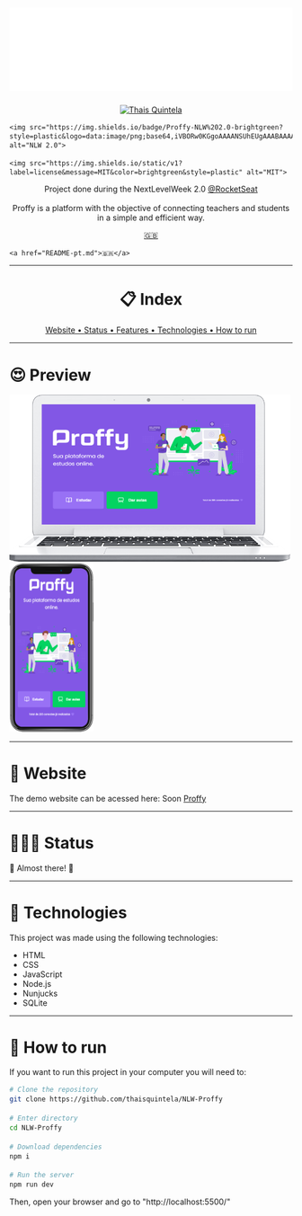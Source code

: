<h1 align="center"><img src="/.github/logo.svg" alt="Proffy" color="#8257E5"></h1>

<p align="center">
    <a href="https://www.linkedin.com/in/thais-quintela/">
        <img src="https://img.shields.io/static/v1?label=%20&message=Thais%20Quintela&color=brightgreen&style=plastic&logo=LinkedIn" alt="Thais Quintela">
    </a>

    <img src="https://img.shields.io/badge/Proffy-NLW%202.0-brightgreen?style=plastic&logo=data:image/png;base64,iVBORw0KGgoAAAANSUhEUgAAABAAAAAQCAMAAAAoLQ9TAAAALVBMVEVHcExxWsF0XMJzXMJxWcFsUsD///9jRrzY0u6Xh9Gsn9n39fyMecy0qd2bjNJWBT0WAAAABHRSTlMA2Do606wF2QAAAGlJREFUGJVdj1cWwCAIBLEsRU3uf9xobDH8+GZwUYi8i6ucJwrxKE+7D0G9Q4vlYqtmCSjndr4CgCgzlyFgfKfKCVO0LrPKjmiqMxGXkJwNnXskqWG+1oSM+BSwD8f29YLNjvx/OQrn+g99oQSoNmt3PgAAAABJRU5ErkJggg==" alt="NLW 2.0">

    <img src="https://img.shields.io/static/v1?label=license&message=MIT&color=brightgreen&style=plastic" alt="MIT">
</p>

<p align="center">Project done during the NextLevelWeek 2.0  <a href="https://github.com/Rocketseat">@RocketSeat</a><br><br>Proffy is a platform with the objective of connecting teachers and students in a simple and efficient way.</p>

<p align="center">
    <a href="README.md">🇬🇧</a>
    
    <a href="README-pt.md">🇧🇷</a>
</p>

---

<div align="center">
    <h1>📋 Index</h1>
    <a href="#website">Website • </a>
    <a href="#status">Status • </a>
    <a href="#features">Features • </a>
    <a href="#technologies">Technologies • </a>
    <a href="#run">How to run</a>
</div>

---

<div>
    <h1>😍 Preview</h1>
    <img src="/.github/Proffy_laptop.png" alt="PC view" width="500">
    <img src="/.github/Proffy_phone.png" alt="Mobile view" height="300">
</div>

---

<div id="website">
    <h1>👾 Website</h1>
    <p>The demo website can be acessed here: Soon
        <a href="">Proffy</a></p>
</div>

---

<div id="status">
    <h1>👷🏻‍♀️ Status</h1>
    <p>🧱 Almost there! 🧱</p>
</div>

---

<div id="technologies">
    <h1>🚀 Technologies</h1>
    <p>This project was made using the following technologies:</p>
    <ul>
        <li>HTML</li>
        <li>CSS</li>
        <li>JavaScript</li>
        <li>Node.js</li>
        <li>Nunjucks</li>
        <li>SQLite</li>
    </ul>
</div>

---

<div id="run">
    <h1>🤔 How to run</h1>
    <p>If you want to run this project in your computer you will need to:</p>
</div>

```bash
# Clone the repository
git clone https://github.com/thaisquintela/NLW-Proffy

# Enter directory
cd NLW-Proffy

# Download dependencies
npm i

# Run the server
npm run dev
```
<p>Then, open your browser and go to "http://localhost:5500/"</p>

